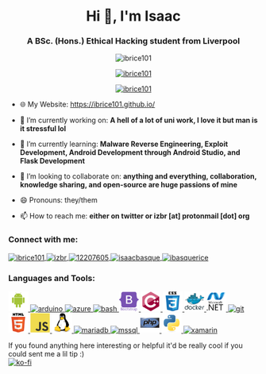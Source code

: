 <h1 align="center">Hi 👋, I'm Isaac</h1>
<h3 align="center">A BSc. (Hons.) Ethical Hacking student from Liverpool</h3>
<p align="center">
	<img src="https://komarev.com/ghpvc/?username=ibrice101&label=Profile%20views&color=0e75b6&style=flat" alt="ibrice101" />
</p>
<p align="center">
	<a href="https://github.com/ryo-ma/github-profile-trophy">
		<img src="https://github-profile-trophy.vercel.app/?username=ibrice101" alt="ibrice101" />
	</a>
</p>
<p align="center">
	<a href="https://twitter.com/ibrice101" target="blank">
		<img src="https://img.shields.io/twitter/follow/ibrice101?logo=twitter&style=for-the-badge" alt="ibrice101" />
	</a>
</p>

- 🌐 My Website: https://ibrice101.github.io/

- 🔭 I’m currently working on: **A hell of a lot of uni work, I love it but man is it stressful lol**

- 🌱 I’m currently learning: **Malware Reverse Engineering, Exploit Development, Android Development through Android Studio, and Flask Development**

- 👯 I’m looking to collaborate on: **anything and everything, collaboration, knowledge sharing, and open-source are huge passions of mine**

- 😄 Pronouns: they\/them

- 📫 How to reach me: **either on twitter or izbr [at] protonmail [dot] org**


<h3 align="left">Connect with me:</h3>
<p align="left">
	<a href="https://twitter.com/ibrice101" target="blank">
		<img align="center" src="https://raw.githubusercontent.com/rahuldkjain/github-profile-readme-generator/master/src/images/icons/Social/twitter.svg" alt="ibrice101" height="30" width="40" />
	</a>
	<a href="https://linkedin.com/in/izbr" target="blank">
		<img align="center" src="https://raw.githubusercontent.com/rahuldkjain/github-profile-readme-generator/master/src/images/icons/Social/linked-in-alt.svg" alt="izbr" height="30" width="40" />
	</a>
	<a href="https://stackoverflow.com/users/12207605" target="blank">
		<img align="center" src="https://raw.githubusercontent.com/rahuldkjain/github-profile-readme-generator/master/src/images/icons/Social/stack-overflow.svg" alt="12207605" height="30" width="40" />
	</a>
	<a href="https://instagram.com/isaacbasque" target="blank">
		<img align="center" src="https://raw.githubusercontent.com/rahuldkjain/github-profile-readme-generator/master/src/images/icons/Social/instagram.svg" alt="isaacbasque" height="30" width="40" />
	</a>
	<a href="https://www.hackerrank.com/ibasquerice" target="blank">
		<img align="center" src="https://raw.githubusercontent.com/rahuldkjain/github-profile-readme-generator/master/src/images/icons/Social/hackerrank.svg" alt="ibasquerice" height="30" width="40" />
	</a>
</p>
<h3 align="left">Languages and Tools:</h3>
<p align="left">
	<a href="https://developer.android.com" target="_blank">
		<img src="https://raw.githubusercontent.com/devicons/devicon/master/icons/android/android-original-wordmark.svg" alt="android" width="40" height="40"/>
	</a>
	<a href="https://www.arduino.cc/" target="_blank">
		<img src="https://cdn.worldvectorlogo.com/logos/arduino-1.svg" alt="arduino" width="40" height="40"/>
	</a>
	<a href="https://azure.microsoft.com/en-in/" target="_blank">
		<img src="https://www.vectorlogo.zone/logos/microsoft_azure/microsoft_azure-icon.svg" alt="azure" width="40" height="40"/>
	</a>
	<a href="https://www.gnu.org/software/bash/" target="_blank">
		<img src="https://www.vectorlogo.zone/logos/gnu_bash/gnu_bash-icon.svg" alt="bash" width="40" height="40"/>
	</a>
	<a href="https://getbootstrap.com" target="_blank">
		<img src="https://raw.githubusercontent.com/devicons/devicon/master/icons/bootstrap/bootstrap-plain-wordmark.svg" alt="bootstrap" width="40" height="40"/>
	</a>
	<a href="https://www.w3schools.com/cpp/" target="_blank">
		<img src="https://raw.githubusercontent.com/devicons/devicon/master/icons/cplusplus/cplusplus-original.svg" alt="cplusplus" width="40" height="40"/>
	</a>
	<a href="https://www.w3schools.com/css/" target="_blank">
		<img src="https://raw.githubusercontent.com/devicons/devicon/master/icons/css3/css3-original-wordmark.svg" alt="css3" width="40" height="40"/>
	</a>
	<a href="https://www.docker.com/" target="_blank">
		<img src="https://raw.githubusercontent.com/devicons/devicon/master/icons/docker/docker-original-wordmark.svg" alt="docker" width="40" height="40"/>
	</a>
	<a href="https://dotnet.microsoft.com/" target="_blank">
		<img src="https://raw.githubusercontent.com/devicons/devicon/master/icons/dot-net/dot-net-original-wordmark.svg" alt="dotnet" width="40" height="40"/>
	</a>
	<a href="https://git-scm.com/" target="_blank">
		<img src="https://www.vectorlogo.zone/logos/git-scm/git-scm-icon.svg" alt="git" width="40" height="40"/>
	</a>
	<a href="https://www.w3.org/html/" target="_blank">
		<img src="https://raw.githubusercontent.com/devicons/devicon/master/icons/html5/html5-original-wordmark.svg" alt="html5" width="40" height="40"/>
	</a>
	<a href="https://developer.mozilla.org/en-US/docs/Web/JavaScript" target="_blank">
		<img src="https://raw.githubusercontent.com/devicons/devicon/master/icons/javascript/javascript-original.svg" alt="javascript" width="40" height="40"/>
	</a>
	<a href="https://www.linux.org/" target="_blank">
		<img src="https://raw.githubusercontent.com/devicons/devicon/master/icons/linux/linux-original.svg" alt="linux" width="40" height="40"/>
	</a>
	<a href="https://mariadb.org/" target="_blank">
		<img src="https://www.vectorlogo.zone/logos/mariadb/mariadb-icon.svg" alt="mariadb" width="40" height="40"/>
	</a>
	<a href="https://www.microsoft.com/en-us/sql-server" target="_blank">
		<img src="https://www.svgrepo.com/show/303229/microsoft-sql-server-logo.svg" alt="mssql" width="40" height="40"/>
	</a>
	<a href="https://www.php.net" target="_blank">
		<img src="https://raw.githubusercontent.com/devicons/devicon/master/icons/php/php-original.svg" alt="php" width="40" height="40"/>
	</a>
	<a href="https://www.python.org" target="_blank">
		<img src="https://raw.githubusercontent.com/devicons/devicon/master/icons/python/python-original.svg" alt="python" width="40" height="40"/>
	</a>
	<a href="https://dotnet.microsoft.com/apps/xamarin" target="_blank">
		<img src="https://raw.githubusercontent.com/detain/svg-logos/780f25886640cef088af994181646db2f6b1a3f8/svg/xamarin.svg" alt="xamarin" width="40" height="40"/>
	</a>
</p>

If you found anything here interesting or helpful it'd be really cool if you could sent me a lil tip :)
</br>
[![ko-fi](https://ko-fi.com/img/githubbutton_sm.svg)](https://ko-fi.com/A0A1D0FSN)
<!-- 
<p>
	<img align="left" src="https://github-readme-stats.vercel.app/api/top-langs?username=ibrice101&show_icons=true&locale=en&theme=material-palenight&exclude_repo=dotfiles,FasthostsProject,theStudioApp,EDPDemonstration,EVaporate" alt="ibrice101" />
</p>
<p>&nbsp;
	<img align="center" src="https://github-readme-stats.vercel.app/api?username=ibrice101&show_icons=true&locale=en&theme=material-palenight" alt="ibrice101" />
</p>
-->
